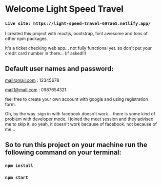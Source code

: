 # Welcome Light Speed Travel
### `Live site: https://light-speed-travel-697ae5.netlify.app/`

I created this project with reactjs, bootstrap, font awesome and tons of other npm packages. 

It's a ticket checking web app... not fully functional yet. so don't put your credit card number in there... (if asked!!)

## Default user names and password: 

mail@mail.com : 12345678

mail1@mail.com : 0987654321

feel free to create your own account with google and using registration form.

Oh, by the way. sign in with facebook doesn't work... there is some kind of problem with developer mode. i joined the meet session and they advised me to skip it. so yeah, it doesn't work because of facebook. not because of me... 

## So to run this project on your machine run the following command on your terminal: 
### `npm install`
### `npm start`

